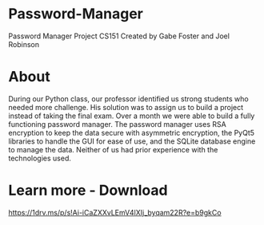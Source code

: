 # Password-Manager
Password Manager Project CS151
Created by Gabe Foster and Joel Robinson

# About
During our Python class, our professor identified us strong students who needed more challenge. His solution was to assign us to build a project instead of taking the final exam. Over a month we were able to build a fully functioning password manager. The password manager uses RSA encryption to keep the data secure with asymmetric encryption, the PyQt5 libraries to handle the GUI for ease of use, and the SQLite database engine to manage the data. Neither of us had prior experience with the technologies used.

# Learn more - Download

https://1drv.ms/p/s!Ai-iCaZXXvLEmV4lXIj_byqam22R?e=b9gkCo

